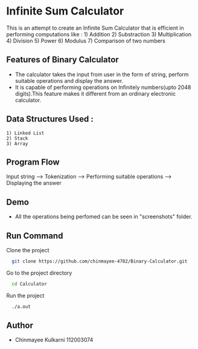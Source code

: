 


# Infinite Sum Calculator
This is an attempt to create an Infinite Sum Calculator that is efficient in performing computations like  :
    1) Addition
    2) Substraction
    3) Multiplication
    4) Division
    5) Power
    6) Modulus
    7) Comparison of two numbers



## Features of Binary Calculator 

- The calculator takes the input from user in the form of string, perform suitable operations and display the answer.
- It is capable of performing operations on Infinitely numbers(upto 2048 digits).This feature makes it different from an ordinary electronic calculator.

## Data Structures Used :
    1) Linked List
    2) Stack
    3) Array

## Program Flow 
Input string --> Tokenization --> Performing suitable operations --> Displaying the answer

## Demo
- All the operations being perfomed can be seen in "screenshots" folder. 

## Run Command

Clone the project

```bash
  git clone https://github.com/chinmayee-4702/Binary-Calculator.git
```

Go to the project directory

```bash
  cd Calculator
```



Run the project

```bash
  ./a.out
```


## Author

- Chinmayee Kulkarni 112003074

